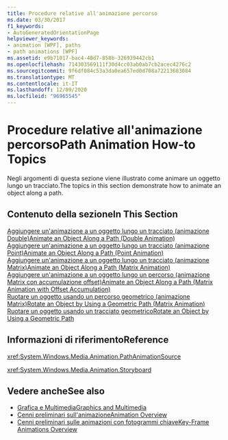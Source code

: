 ```yaml
---
title: Procedure relative all'animazione percorso
ms.date: 03/30/2017
f1_keywords:
- AutoGeneratedOrientationPage
helpviewer_keywords:
- animation [WPF], paths
- path animations [WPF]
ms.assetid: e9b71017-bac4-40d7-858b-326939442cb1
ms.openlocfilehash: 714303569111f30d4cc03ab0ab7cb2acec4276c2
ms.sourcegitcommit: 9f6df084c53a3da0ea657ed0d708a72213683084
ms.translationtype: MT
ms.contentlocale: it-IT
ms.lasthandoff: 12/09/2020
ms.locfileid: "96965545"
---
```

# <a name="path-animation-how-to-topics"></a><span data-ttu-id="24690-102">Procedure relative all'animazione percorso</span><span class="sxs-lookup"><span data-stu-id="24690-102">Path Animation How-to Topics</span></span>
<span data-ttu-id="24690-103">Negli argomenti di questa sezione viene illustrato come animare un oggetto lungo un tracciato.</span><span class="sxs-lookup"><span data-stu-id="24690-103">The topics in this section demonstrate how to animate an object along a path.</span></span>  
  
## <a name="in-this-section"></a><span data-ttu-id="24690-104">Contenuto della sezione</span><span class="sxs-lookup"><span data-stu-id="24690-104">In This Section</span></span>  
 [<span data-ttu-id="24690-105">Aggiungere un'animazione a un oggetto lungo un tracciato (animazione Double)</span><span class="sxs-lookup"><span data-stu-id="24690-105">Animate an Object Along a Path (Double Animation)</span></span>](how-to-animate-an-object-along-a-path-double-animation.md)  
 [<span data-ttu-id="24690-106">Aggiungere un'animazione a un oggetto lungo un tracciato (animazione Point)</span><span class="sxs-lookup"><span data-stu-id="24690-106">Animate an Object Along a Path (Point Animation)</span></span>](how-to-animate-an-object-along-a-path-point-animation.md)  
 [<span data-ttu-id="24690-107">Aggiungere un'animazione a un oggetto lungo un tracciato (animazione Matrix)</span><span class="sxs-lookup"><span data-stu-id="24690-107">Animate an Object Along a Path (Matrix Animation)</span></span>](how-to-animate-an-object-along-a-path-matrix-animation.md)  
 [<span data-ttu-id="24690-108">Aggiungere un'animazione a un oggetto lungo un percorso (animazione Matrix con accumulazione offset)</span><span class="sxs-lookup"><span data-stu-id="24690-108">Animate an Object Along a Path (Matrix Animation with Offset Accumulation)</span></span>](animate-an-object-along-a-path-matrix-animation-with-offset.md)  
 [<span data-ttu-id="24690-109">Ruotare un oggetto usando un percorso geometrico (animazione Matrix)</span><span class="sxs-lookup"><span data-stu-id="24690-109">Rotate an Object by Using a Geometric Path (Matrix Animation)</span></span>](how-to-rotate-an-object-by-using-a-geometric-path-matrix-animation.md)  
 [<span data-ttu-id="24690-110">Ruotare un oggetto usando un tracciato geometrico</span><span class="sxs-lookup"><span data-stu-id="24690-110">Rotate an Object by Using a Geometric Path</span></span>](how-to-rotate-an-object-by-using-a-geometric-path.md)  
  
## <a name="reference"></a><span data-ttu-id="24690-111">Informazioni di riferimento</span><span class="sxs-lookup"><span data-stu-id="24690-111">Reference</span></span>  
 <xref:System.Windows.Media.Animation.PathAnimationSource>  
  
 <xref:System.Windows.Media.Animation.Storyboard>  
  
## <a name="see-also"></a><span data-ttu-id="24690-112">Vedere anche</span><span class="sxs-lookup"><span data-stu-id="24690-112">See also</span></span>

- [<span data-ttu-id="24690-113">Grafica e Multimedia</span><span class="sxs-lookup"><span data-stu-id="24690-113">Graphics and Multimedia</span></span>](index.md)
- [<span data-ttu-id="24690-114">Cenni preliminari sull'animazione</span><span class="sxs-lookup"><span data-stu-id="24690-114">Animation Overview</span></span>](animation-overview.md)
- [<span data-ttu-id="24690-115">Cenni preliminari sulle animazioni con fotogrammi chiave</span><span class="sxs-lookup"><span data-stu-id="24690-115">Key-Frame Animations Overview</span></span>](key-frame-animations-overview.md)
